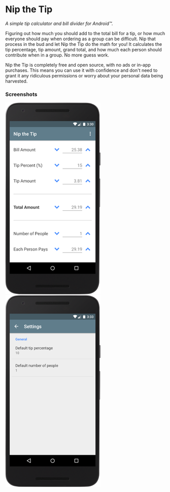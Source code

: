 # Nip the Tip
*A simple tip calculator and bill divider for Android™.*

Figuring out how much you should add to the total bill for a tip, or how much everyone should pay when ordering as a group can be difficult. Nip that process in the bud and let Nip the Tip do the math for you! It calculates the tip percentage, tip amount, grand total, and how much each person should contribute when in a group. No more guess work.

Nip the Tip is completely free and open source, with no ads or in-app purchases. This means you can use it with confidence and don't need to grant it any ridiculous permissions or worry about your personal data being harvested.

### Screenshots

![Screenshot](screenshots/calc.png)
![Screenshot](screenshots/settings.png)
